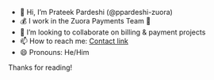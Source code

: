 - 👋 Hi, I’m Prateek Pardeshi (@ppardeshi-zuora)
- 💰 I work in the Zuora Payments Team 💸
- 💞️ I’m looking to collaborate on billing & payment projects
- 📫 How to reach me: [Contact link](https://zuora-techops.pagerduty.com/users/PP0TE4K)
- 😄 Pronouns: He/Him


Thanks for reading!

<!---
ppardeshi-zuora/ppardeshi-zuora is a ✨ special ✨ repository because its `README.md` (this file) appears on your GitHub profile.
You can click the Preview link to take a look at your changes.
--->
